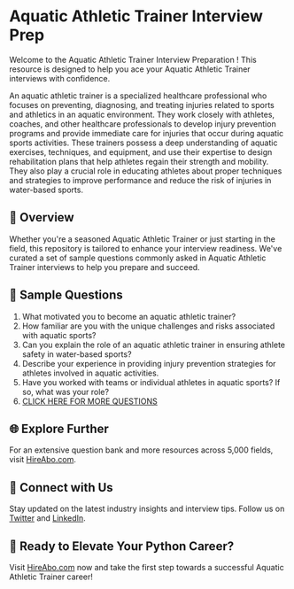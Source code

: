 # Aquatic Athletic Trainer Interview Prep

Welcome to the Aquatic Athletic Trainer Interview Preparation ! This resource is designed to help you ace your Aquatic Athletic Trainer interviews with confidence.

An aquatic athletic trainer is a specialized healthcare professional who focuses on preventing, diagnosing, and treating injuries related to sports and athletics in an aquatic environment. They work closely with athletes, coaches, and other healthcare professionals to develop injury prevention programs and provide immediate care for injuries that occur during aquatic sports activities. These trainers possess a deep understanding of aquatic exercises, techniques, and equipment, and use their expertise to design rehabilitation plans that help athletes regain their strength and mobility. They also play a crucial role in educating athletes about proper techniques and strategies to improve performance and reduce the risk of injuries in water-based sports.

## 🚀 Overview

Whether you're a seasoned Aquatic Athletic Trainer or just starting in the field, this repository is tailored to enhance your interview readiness. We've curated a set of sample questions commonly asked in Aquatic Athletic Trainer interviews to help you prepare and succeed.

## 📝 Sample Questions

1. What motivated you to become an aquatic athletic trainer?
2. How familiar are you with the unique challenges and risks associated with aquatic sports?
3. Can you explain the role of an aquatic athletic trainer in ensuring athlete safety in water-based sports?
4. Describe your experience in providing injury prevention strategies for athletes involved in aquatic activities.
5. Have you worked with teams or individual athletes in aquatic sports? If so, what was your role?
6. [CLICK HERE FOR MORE QUESTIONS](https://hireabo.com/job/15_3_11/Aquatic%20Athletic%20Trainer)

## 🌐 Explore Further

For an extensive question bank and more resources across 5,000 fields, visit [HireAbo.com](https://www.hireabo.com).

## 📱 Connect with Us

Stay updated on the latest industry insights and interview tips. Follow us on [Twitter](https://twitter.com/hireabo) and [LinkedIn](https://www.linkedin.com/in/hire-abo-3609972a8/).

## 🚀 Ready to Elevate Your Python Career?

Visit [HireAbo.com](https://www.hireabo.com) now and take the first step towards a successful Aquatic Athletic Trainer career!